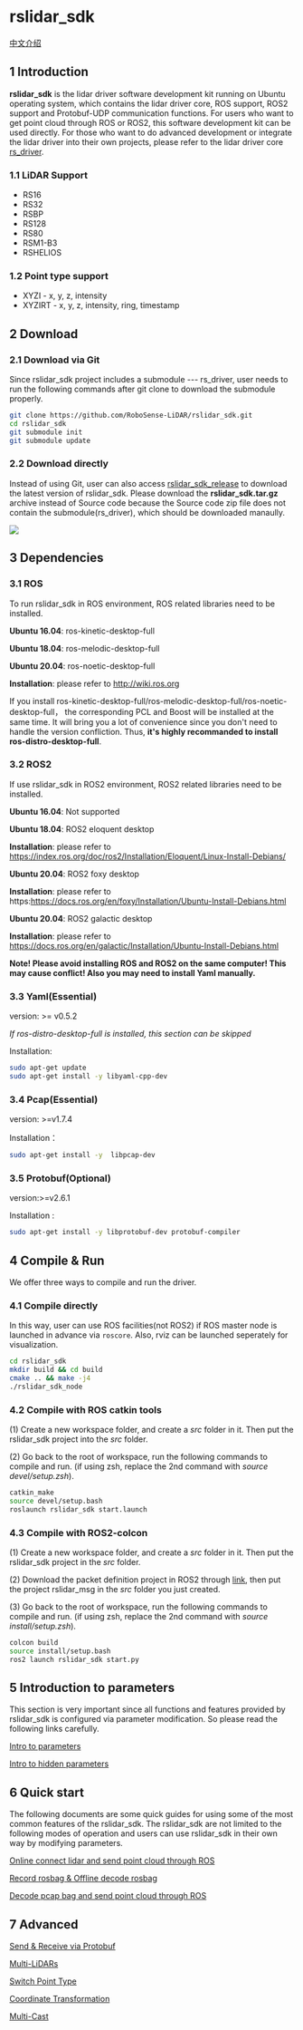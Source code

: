 # **rslidar_sdk**

 [中文介绍](README_CN.md)

## 1 Introduction

**rslidar_sdk** is the lidar driver software development kit running on Ubuntu operating system, which contains the lidar driver core, ROS support, ROS2 support and Protobuf-UDP communication functions. For users who want to get point cloud through ROS or ROS2,  this software development kit can be used directly. For those who want to do advanced development or integrate the lidar driver into their own projects, please refer to the lidar driver core [rs_driver](https://github.com/RoboSense-LiDAR/rs_driver).

### **1.1 LiDAR Support**

- RS16
- RS32
- RSBP
- RS128
- RS80
- RSM1-B3
- RSHELIOS

### 1.2 Point type support

- XYZI - x, y, z, intensity
- XYZIRT - x, y, z, intensity, ring, timestamp

## 2 Download

### 2.1 Download via Git

Since rslidar_sdk project includes a submodule --- rs_driver, user needs to run the following commands after git clone to download the submodule properly.

```sh
git clone https://github.com/RoboSense-LiDAR/rslidar_sdk.git
cd rslidar_sdk
git submodule init
git submodule update
```

### 2.2 Download directly

Instead of using Git, user can also access [rslidar_sdk_release](https://github.com/RoboSense-LiDAR/rslidar_sdk/releases) to download the latest version of rslidar_sdk. Please download the **rslidar_sdk.tar.gz** archive instead of Source code because the Source code zip file does not contain the submodule(rs_driver), which should be downloaded manaully.

![](doc/img/download_page.png)

## 3 Dependencies

### 3.1 ROS

To run rslidar_sdk in ROS environment, ROS related libraries need to be installed.

**Ubuntu 16.04**: ros-kinetic-desktop-full

**Ubuntu 18.04**: ros-melodic-desktop-full

**Ubuntu 20.04**: ros-noetic-desktop-full

**Installation**: please refer to  http://wiki.ros.org

If you install ros-kinetic-desktop-full/ros-melodic-desktop-full/ros-noetic-desktop-full， the corresponding PCL and Boost  will be installed at the same time. It will bring you a lot of convenience since you don't need to handle the version confliction. Thus, **it's highly recommanded to install ros-distro-desktop-full**.

### 3.2 ROS2

If use rslidar_sdk in ROS2 environment, ROS2 related libraries need to be installed.

**Ubuntu 16.04**: Not supported

**Ubuntu 18.04**: ROS2 eloquent desktop

**Installation**: please refer to https://index.ros.org/doc/ros2/Installation/Eloquent/Linux-Install-Debians/

**Ubuntu 20.04**: ROS2 foxy desktop

**Installation**: please refer to https:https://docs.ros.org/en/foxy/Installation/Ubuntu-Install-Debians.html

**Ubuntu 20.04**: ROS2 galactic desktop

**Installation**: please refer to https://docs.ros.org/en/galactic/Installation/Ubuntu-Install-Debians.html

**Note! Please avoid installing ROS and ROS2 on the same computer! This may cause conflict! Also you may need to install Yaml manually.**

### 3.3 Yaml(Essential)

version: >= v0.5.2

*If ros-distro-desktop-full is installed, this section can be skipped*

Installation:

```sh
sudo apt-get update
sudo apt-get install -y libyaml-cpp-dev
```

### 3.4 Pcap(Essential)

version: >=v1.7.4

Installation：

```sh
sudo apt-get install -y  libpcap-dev
```

### 3.5 Protobuf(Optional)

version:>=v2.6.1

Installation :

```sh
sudo apt-get install -y libprotobuf-dev protobuf-compiler
```



## 4 Compile & Run

We offer three ways to compile and run the driver.

### 4.1 Compile directly

 In this way, user can use ROS facilities(not ROS2) if ROS master node is launched in advance via ```roscore```. Also, rviz can be launched seperately for visualization.

```sh
cd rslidar_sdk
mkdir build && cd build
cmake .. && make -j4
./rslidar_sdk_node
```



### 4.2 Compile with ROS catkin tools

(1) Create a new workspace folder, and create a *src* folder in it. Then put the rslidar_sdk project into the *src* folder.

(2) Go back to the root of workspace, run the following commands to compile and run. (if using zsh, replace the 2nd command with *source devel/setup.zsh*).

```sh
catkin_make
source devel/setup.bash
roslaunch rslidar_sdk start.launch
```

### 4.3 Compile with ROS2-colcon

(1) Create a new workspace folder, and create a *src* folder in it. Then put the rslidar_sdk project in the *src* folder.

(2) Download the packet definition project in ROS2 through [link](https://github.com/RoboSense-LiDAR/rslidar_msg), then put the project rslidar_msg in the *src* folder you just created.

(3) Go back to the root of workspace, run the following commands to compile and run. (if using zsh, replace the 2nd command with *source install/setup.zsh*).

```sh
colcon build
source install/setup.bash
ros2 launch rslidar_sdk start.py
```



## 5 Introduction to parameters

This section is very important since all functions and features provided by rslidar_sdk is configured via parameter modification. So please read the following links carefully.

[Intro to parameters](doc/intro/parameter_intro.md)

[Intro to hidden parameters](doc/intro/hiding_parameters_intro.md)



## 6 Quick start

The following documents are some quick guides for using some of the most common features of the rslidar_sdk.  The rslidar_sdk are not limited to the following modes of operation and users can use rslidar_sdk in their own way by modifying parameters.

[Online connect lidar and send point cloud through ROS](doc/howto/how_to_online_send_point_cloud_ros.md)

[Record rosbag & Offline decode rosbag](doc/howto/how_to_record_and_offline_decode_rosbag.md)

[Decode pcap bag and send point cloud through ROS](doc/howto/how_to_offline_decode_pcap.md)



## 7 Advanced

[Send & Receive via Protobuf](doc/howto/how_to_use_protobuf_function.md)

[Multi-LiDARs](doc/howto/how_to_use_multi_lidars.md)

[Switch Point Type](doc/howto/how_to_switch_point_type.md)

[Coordinate Transformation](doc/howto/how_to_use_coordinate_transformation.md)

[Multi-Cast](doc/howto/how_to_use_multi_cast_function.md)
